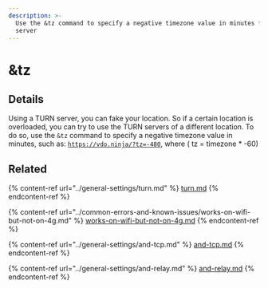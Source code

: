 ```yaml
---
description: >-
  Use the &tz command to specify a negative timezone value in minutes for a TURN
  server
---
```


# \&tz

## Details

Using a TURN server, you can fake your location. So if a certain location is overloaded, you can try to use the TURN servers of a different location. To do so, use the `&tz` command to specify a negative timezone value in minutes, such as: [`https://vdo.ninja/?tz=-480`](https://vdo.ninja/?tz=-480), where ( tz = timezone \* -60)

## Related

{% content-ref url="../general-settings/turn.md" %}
[turn.md](../general-settings/turn.md)
{% endcontent-ref %}

{% content-ref url="../common-errors-and-known-issues/works-on-wifi-but-not-on-4g.md" %}
[works-on-wifi-but-not-on-4g.md](../common-errors-and-known-issues/works-on-wifi-but-not-on-4g.md)
{% endcontent-ref %}

{% content-ref url="../general-settings/and-tcp.md" %}
[and-tcp.md](../general-settings/and-tcp.md)
{% endcontent-ref %}

{% content-ref url="../general-settings/and-relay.md" %}
[and-relay.md](../general-settings/and-relay.md)
{% endcontent-ref %}
